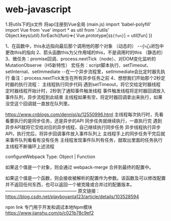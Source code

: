 # web-javascript

1.将utils下的js文件 将api注册到Vue全局 (main.js)
import 'babel-polyfill'
import Vue from 'vue'
import * as util from './utils'
Object.keys(util).forEach((fun)=>{
    Vue.prototype[`$${fun}`] = util[fun]
})

1、在函数中，this永远指向最后那个调用他的那个对象 （动态的）
  --小心闭包中更改this的指向
2、箭头函数this为父作用域的this，不是调用时的this （静态的）
3、微任务：promise回调、process.nextTick（node）、对DOM变化监听的MutationObserve（H5新特性）
   宏任务：script脚本执行、setTimeout、setInternal、setImmediate
   --在一个异步流程里，setImmediate会比定时器先执行
   备注：process.nextTick发生在所有异步任务之前
4、想想我们开始那个2秒定时器的执行流程：
主线程执行同步代码
遇到setTimeout，将它交给定时器线程
定时器线程开始计时，2秒到了通知事件触发线程
事件触发线程将定时器回调放入事件队列，异步流程到此结束
主线程如果有空，将定时器回调拿出来执行，如果没空这个回调就一直放在队列里。

https://www.cnblogs.com/dennisj/p/12550996.html
主线程每次执行时，先看看要执行的是同步任务，还是异步的API
同步任务就继续执行，一直执行完
遇到异步API就将它交给对应的异步线程，自己继续执行同步任务
异步线程执行异步API，执行完后，将异步回调事件放入事件队列上
主线程手上的同步任务干完后就来事件队列看看有没有任务
主线程发现事件队列有任务，就取出里面的任务执行
主线程不断循环上述流程

configureWebpack
Type: Object | Function

如果这个值是一个对象，则会通过 webpack-merge 合并到最终的配置中。

如果这个值是一个函数，则会接收被解析的配置作为参数。该函数及可以修改配置并不返回任何东西，也可以返回一个被克隆或合并过的配置版本。
————————————————
原文链接：https://blog.csdn.net/playboyanta123/article/details/103528594


npm link 专门用于开发和调试本地Npm模块
https://www.jianshu.com/p/c021b78c9ef2

